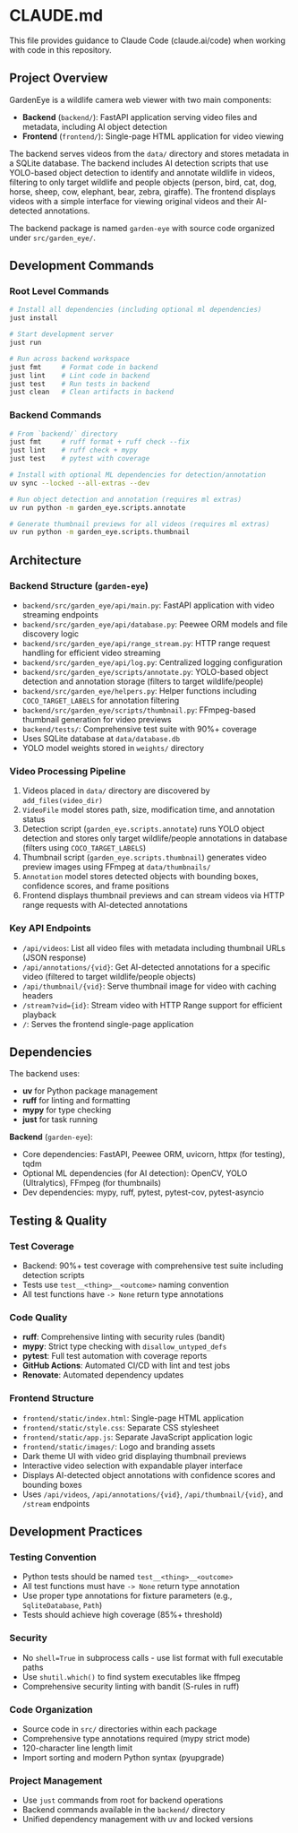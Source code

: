 # CLAUDE.md

This file provides guidance to Claude Code (claude.ai/code) when working with code in this repository.

## Project Overview

GardenEye is a wildlife camera web viewer with two main components:

- **Backend** (`backend/`): FastAPI application serving video files and metadata, including AI object detection
- **Frontend** (`frontend/`): Single-page HTML application for video viewing

The backend serves videos from the `data/` directory and stores metadata in a SQLite database. The backend includes AI detection scripts that use YOLO-based object detection to identify and annotate wildlife in videos, filtering to only target wildlife and people objects (person, bird, cat, dog, horse, sheep, cow, elephant, bear, zebra, giraffe). The frontend displays videos with a simple interface for viewing original videos and their AI-detected annotations.

The backend package is named `garden-eye` with source code organized under `src/garden_eye/`.

## Development Commands

### Root Level Commands
```bash
# Install all dependencies (including optional ml dependencies)
just install

# Start development server
just run

# Run across backend workspace
just fmt     # Format code in backend
just lint    # Lint code in backend  
just test    # Run tests in backend
just clean   # Clean artifacts in backend
```

### Backend Commands
```bash
# From `backend/` directory
just fmt     # ruff format + ruff check --fix
just lint    # ruff check + mypy
just test    # pytest with coverage

# Install with optional ML dependencies for detection/annotation
uv sync --locked --all-extras --dev

# Run object detection and annotation (requires ml extras)
uv run python -m garden_eye.scripts.annotate

# Generate thumbnail previews for all videos (requires ml extras)
uv run python -m garden_eye.scripts.thumbnail
```

## Architecture

### Backend Structure (`garden-eye`)
- `backend/src/garden_eye/api/main.py`: FastAPI application with video streaming endpoints
- `backend/src/garden_eye/api/database.py`: Peewee ORM models and file discovery logic
- `backend/src/garden_eye/api/range_stream.py`: HTTP range request handling for efficient video streaming
- `backend/src/garden_eye/api/log.py`: Centralized logging configuration
- `backend/src/garden_eye/scripts/annotate.py`: YOLO-based object detection and annotation storage (filters to target wildlife/people)
- `backend/src/garden_eye/helpers.py`: Helper functions including `COCO_TARGET_LABELS` for annotation filtering
- `backend/src/garden_eye/scripts/thumbnail.py`: FFmpeg-based thumbnail generation for video previews
- `backend/tests/`: Comprehensive test suite with 90%+ coverage
- Uses SQLite database at `data/database.db`
- YOLO model weights stored in `weights/` directory

### Video Processing Pipeline
1. Videos placed in `data/` directory are discovered by `add_files(video_dir)`
2. `VideoFile` model stores path, size, modification time, and annotation status
3. Detection script (`garden_eye.scripts.annotate`) runs YOLO object detection and stores only target wildlife/people annotations in database (filters using `COCO_TARGET_LABELS`)
4. Thumbnail script (`garden_eye.scripts.thumbnail`) generates video preview images using FFmpeg at `data/thumbnails/`
5. `Annotation` model stores detected objects with bounding boxes, confidence scores, and frame positions
6. Frontend displays thumbnail previews and can stream videos via HTTP range requests with AI-detected annotations

### Key API Endpoints
- `/api/videos`: List all video files with metadata including thumbnail URLs (JSON response)
- `/api/annotations/{vid}`: Get AI-detected annotations for a specific video (filtered to target wildlife/people objects)
- `/api/thumbnail/{vid}`: Serve thumbnail image for video with caching headers
- `/stream?vid={id}`: Stream video with HTTP Range support for efficient playback
- `/`: Serves the frontend single-page application

## Dependencies

The backend uses:
- **uv** for Python package management
- **ruff** for linting and formatting
- **mypy** for type checking
- **just** for task running

**Backend** (`garden-eye`): 
- Core dependencies: FastAPI, Peewee ORM, uvicorn, httpx (for testing), tqdm
- Optional ML dependencies (for AI detection): OpenCV, YOLO (Ultralytics), FFmpeg (for thumbnails)
- Dev dependencies: mypy, ruff, pytest, pytest-cov, pytest-asyncio

## Testing & Quality

### Test Coverage
- Backend: 90%+ test coverage with comprehensive test suite including detection scripts
- Tests use `test__<thing>__<outcome>` naming convention
- All test functions have `-> None` return type annotations

### Code Quality
- **ruff**: Comprehensive linting with security rules (bandit)
- **mypy**: Strict type checking with `disallow_untyped_defs`
- **pytest**: Full test automation with coverage reports
- **GitHub Actions**: Automated CI/CD with lint and test jobs
- **Renovate**: Automated dependency updates

### Frontend Structure
- `frontend/static/index.html`: Single-page HTML application 
- `frontend/static/style.css`: Separate CSS stylesheet
- `frontend/static/app.js`: Separate JavaScript application logic
- `frontend/static/images/`: Logo and branding assets
- Dark theme UI with video grid displaying thumbnail previews
- Interactive video selection with expandable player interface
- Displays AI-detected object annotations with confidence scores and bounding boxes
- Uses `/api/videos`, `/api/annotations/{vid}`, `/api/thumbnail/{vid}`, and `/stream` endpoints

## Development Practices

### Testing Convention
- Python tests should be named `test__<thing>__<outcome>`
- All test functions must have `-> None` return type annotation
- Use proper type annotations for fixture parameters (e.g., `SqliteDatabase`, `Path`)
- Tests should achieve high coverage (85%+ threshold)

### Security
- No `shell=True` in subprocess calls - use list format with full executable paths
- Use `shutil.which()` to find system executables like ffmpeg
- Comprehensive security linting with bandit (S-rules in ruff)

### Code Organization
- Source code in `src/` directories within each package
- Comprehensive type annotations required (mypy strict mode)
- 120-character line length limit
- Import sorting and modern Python syntax (pyupgrade)

### Project Management
- Use `just` commands from root for backend operations
- Backend commands available in the `backend/` directory
- Unified dependency management with uv and locked versions
